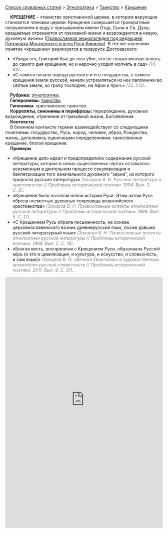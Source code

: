 <style>
st { color: Gray;
  font-style: italic;}
</style>

[Список словарных статей](https://thesaurus-dostoevsky.github.io/Thesaurus/) > [Этнопоэтика](ethnopoe.md) > [Таинство](таинство.md) > [Крещение](крещение.md) 

&nbsp;&nbsp;&nbsp;&nbsp;**КРЕЩЕНИЕ** – «таинство христианской церкви, в котором верующие становятся членами церкви. Крещение совершается троекратным погружением в воду с призыванием имени Отца, Сына и Св. Духа; крещаемые отрекаются от греховной жизни и возрождаются в новую, духовную жизнь» ([Православная энциклопедия под редакцией Патриарха Московского и всея Руси Кирилла](https://pravenc.ru/)). В тех же значениях понятие «крещение» реализуется в тезаурусе Достоевского:
* «Увидя это, Григорий был до того убит, что не только молчал вплоть до самого дня крещения, но и нарочно уходил молчать в сад» <st>(14, 88)</st>.
* «С самого начала народа русского и его государства, с самого крещения земли русской, начали устремляться из нее паломники во святые земли, ко гробу господню, на Афон и проч.» <st>(25, 214)</st>.  

&nbsp;&nbsp;&nbsp;&nbsp;**Рубрика:** [этнопоэтика](ethnopoe.md).  
&nbsp;&nbsp;&nbsp;&nbsp;**Гиперонимы:** [таинство](таинство.md).  
&nbsp;&nbsp;&nbsp;&nbsp;**Гипонимы:** христианское таинство.  
&nbsp;&nbsp;&nbsp;&nbsp;**Корреляты, синонимы и перифразы:** перерождение, духовное возрождение, отречение от греховной жизни, Богоявление.  
&nbsp;&nbsp;&nbsp;&nbsp;**Контексты**  
&nbsp;&nbsp;&nbsp;&nbsp;В ближнем контексте термин взаимодействует со следующими понятиями: государство, Русь, народ, человек, образ, Рождество, жизнь, дополняясь оценочными определениями: таинственное крещение, благое крещение.  <br>
&nbsp;&nbsp;&nbsp;&nbsp;**Примеры**  
* «Крещение дало идеал и предопределило содержание русской литературы, которое в своих существенных чертах оставалось неизменным в длительном процессе секуляризации и беллетризации того изначального духовного "зерна", из которого проросла русская литература» <st>(Захаров В. Н. Русская литература и христианство // Проблемы исторической поэтики. 1994. Вып. 3. С. 6)</st>.
* «Крещение было началом новой истории Руси. Этим актом Русь обрела несметные духовные сокровища византийского христианства» <st>(Захаров В. Н. Православные аспекты этнопоэтики русской литературы // Проблемы исторической поэтики. 1998. Вып. 5. С. 17)</st>.
* «С Крещением Русь обрела письменность; на основе церковнославянского возник древнерусский язык, позже давший русский литературный язык» <st>(Захаров В. Н. Православные аспекты этнопоэтики русской литературы // Проблемы исторической поэтики. 1998. Вып. 5. С. 18)</st>.
* «Благая весть, воспринятая с Крещением Руси, образовала Русскiй мiръ (а это и цивилизация, и культура, и искусство, и словесность, и сам язык)» <st>(Захаров В. Н. «Вечное Евангелие» в художественных хронотопах русской словесности // Проблемы исторической поэтики. 2011. Вып. 9. С. 31)</st>. 

<iframe src="https://thesaurus-dostoevsky.github.io/nk/крещение.html" style="border:0px;width:100%;height:800px" allowfullscreen="true" webkitallowfullscreen="true" mozallowfullscreen="true">

